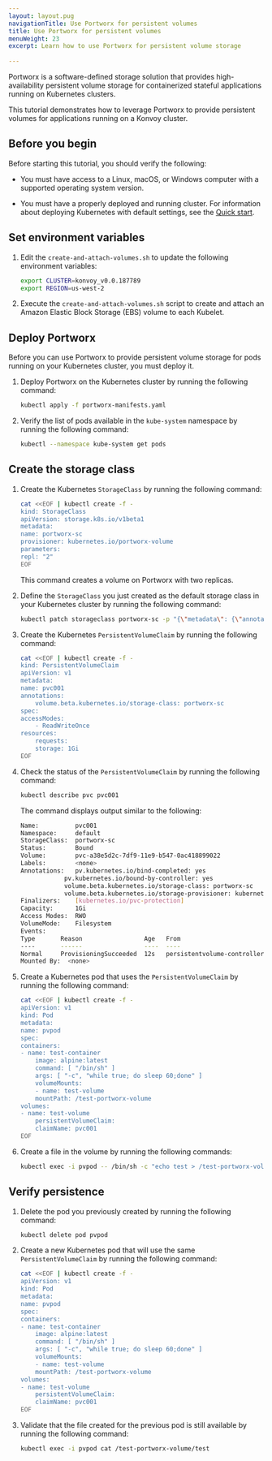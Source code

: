```yaml
---
layout: layout.pug
navigationTitle: Use Portworx for persistent volumes
title: Use Portworx for persistent volumes
menuWeight: 23
excerpt: Learn how to use Portworx for persistent volume storage
 
---
```


<!-- markdownlint-disable MD004 MD007 MD025 MD030 -->

Portworx is a software-defined storage solution that provides high-availability persistent volume storage for containerized stateful applications running on Kubernetes clusters.

This tutorial demonstrates how to leverage Portworx to provide persistent volumes for applications running on a Konvoy cluster.

## Before you begin

Before starting this tutorial, you should verify the following:

- You must have access to a Linux, macOS, or Windows computer with a supported operating system version.

- You must have a properly deployed and running cluster. For information about deploying Kubernetes with default settings, see the [Quick start][quickstart].

## Set environment variables

1. Edit the `create-and-attach-volumes.sh` to update the following environment variables:

    ```bash
    export CLUSTER=konvoy_v0.0.187789
    export REGION=us-west-2
    ```

1. Execute the `create-and-attach-volumes.sh` script to create and attach an Amazon Elastic Block Storage (EBS) volume to each Kubelet.

## Deploy Portworx

Before you can use Portworx to provide persistent volume storage for pods running on your Kubernetes cluster, you must deploy it.

1. Deploy Portworx on the Kubernetes cluster by running the following command:

    ```bash
    kubectl apply -f portworx-manifests.yaml
    ```

1. Verify the list of pods available in the `kube-system` namespace by running the following command:

    ```bash
    kubectl --namespace kube-system get pods
    ```

## Create the storage class

1. Create the Kubernetes `StorageClass` by running the following command:

    ```bash
    cat <<EOF | kubectl create -f -
    kind: StorageClass
    apiVersion: storage.k8s.io/v1beta1
    metadata:
    name: portworx-sc
    provisioner: kubernetes.io/portworx-volume
    parameters:
    repl: "2"
    EOF
    ```

    This command creates a volume on Portworx with two replicas.

1. Define the `StorageClass` you just created as the default storage class in your Kubernetes cluster by running the following command:

    ```bash
    kubectl patch storageclass portworx-sc -p "{\"metadata\": {\"annotations\":{\"storageclass.kubernetes.io/is-default-class\":\"true\"}}}"
    ```

1. Create the Kubernetes `PersistentVolumeClaim` by running the following command:

    ```bash
    cat <<EOF | kubectl create -f -
    kind: PersistentVolumeClaim
    apiVersion: v1
    metadata:
    name: pvc001
    annotations:
        volume.beta.kubernetes.io/storage-class: portworx-sc
    spec:
    accessModes:
        - ReadWriteOnce
    resources:
        requests:
        storage: 1Gi
    EOF
    ```

1. Check the status of the `PersistentVolumeClaim` by running the following command:

    ```bash
    kubectl describe pvc pvc001
    ```

    The command displays output similar to the following:

    ```bash
    Name:          pvc001
    Namespace:     default
    StorageClass:  portworx-sc
    Status:        Bound
    Volume:        pvc-a38e5d2c-7df9-11e9-b547-0ac418899022
    Labels:        <none>
    Annotations:   pv.kubernetes.io/bind-completed: yes
                pv.kubernetes.io/bound-by-controller: yes
                volume.beta.kubernetes.io/storage-class: portworx-sc
                volume.beta.kubernetes.io/storage-provisioner: kubernetes.io/portworx-volume
    Finalizers:    [kubernetes.io/pvc-protection]
    Capacity:      1Gi
    Access Modes:  RWO
    VolumeMode:    Filesystem
    Events:
    Type       Reason                 Age   From                         Message
    ----       ------                 ----  ----                         -------
    Normal     ProvisioningSucceeded  12s   persistentvolume-controller  Successfully provisioned volume pvc-a38e5d2c-7df9-11e9-b547-0ac418899022 using kubernetes.io/portworx-volume
    Mounted By:  <none>
    ```

1. Create a Kubernetes pod that uses the `PersistentVolumeClaim` by running the following command:

    ```bash
    cat <<EOF | kubectl create -f -
    apiVersion: v1
    kind: Pod
    metadata:
    name: pvpod
    spec:
    containers:
    - name: test-container
        image: alpine:latest
        command: [ "/bin/sh" ]
        args: [ "-c", "while true; do sleep 60;done" ]
        volumeMounts:
        - name: test-volume
        mountPath: /test-portworx-volume
    volumes:
    - name: test-volume
        persistentVolumeClaim:
        claimName: pvc001
    EOF
    ```

1. Create a file in the volume by running the following commands:

    ```bash
    kubectl exec -i pvpod -- /bin/sh -c "echo test > /test-portworx-volume/test"
    ```

## Verify persistence

1. Delete the pod you previously created by running the following command:

    ```bash
    kubectl delete pod pvpod
    ```

1. Create a new Kubernetes pod that will use the same `PersistentVolumeClaim` by running the following command:

    ```bash
    cat <<EOF | kubectl create -f -
    apiVersion: v1
    kind: Pod
    metadata:
    name: pvpod
    spec:
    containers:
    - name: test-container
        image: alpine:latest
        command: [ "/bin/sh" ]
        args: [ "-c", "while true; do sleep 60;done" ]
        volumeMounts:
        - name: test-volume
        mountPath: /test-portworx-volume
    volumes:
    - name: test-volume
        persistentVolumeClaim:
        claimName: pvc001
    EOF
    ```

1. Validate that the file created for the previous pod is still available by running the following command:

    ```bash
    kubectl exec -i pvpod cat /test-portworx-volume/test
    ```

[quickstart]:../../quick-start/

